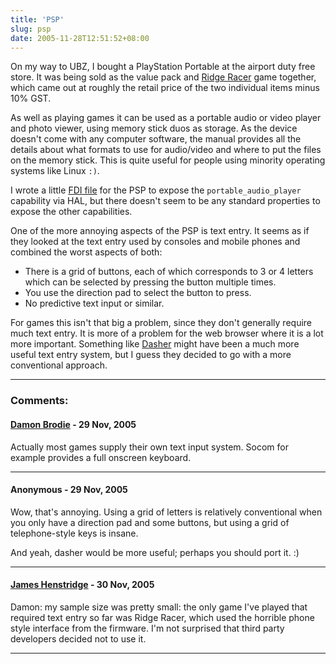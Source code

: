 ```yaml
---
title: 'PSP'
slug: psp
date: 2005-11-28T12:51:52+08:00
---
```


On my way to UBZ, I bought a PlayStation Portable at the airport duty
free store. It was being sold as the value pack and [Ridge
Racer](http://www.gamespot.com/psp/driving/ridgeracer/) game together,
which came out at roughly the retail price of the two individual items
minus 10% GST.

As well as playing games it can be used as a portable audio or video
player and photo viewer, using memory stick duos as storage. As the
device doesn\'t come with any computer software, the manual provides all
the details about what formats to use for audio/video and where to put
the files on the memory stick. This is quite useful for people using
minority operating systems like Linux `:)`.

I wrote a little [FDI
file](https://bugs.freedesktop.org/show_bug.cgi?id=5137) for the PSP to
expose the `portable_audio_player` capability via HAL, but there
doesn\'t seem to be any standard properties to expose the other
capabilities.

One of the more annoying aspects of the PSP is text entry. It seems as
if they looked at the text entry used by consoles and mobile phones and
combined the worst aspects of both:

-   There is a grid of buttons, each of which corresponds to 3 or 4
    letters which can be selected by pressing the button multiple times.
-   You use the direction pad to select the button to press.
-   No predictive text input or similar.

For games this isn\'t that big a problem, since they don\'t generally
require much text entry. It is more of a problem for the web browser
where it is a lot more important. Something like
[Dasher](http://www.inference.phy.cam.ac.uk/dasher/) might have been a
much more useful text entry system, but I guess they decided to go with
a more conventional approach.

---
### Comments:
#### [Damon Brodie](http://none) - <time datetime="2005-11-29 01:06:21">29 Nov, 2005</time>

Actually most games supply their own text input system. Socom for
example provides a full onscreen keyboard.

---
#### Anonymous - <time datetime="2005-11-29 07:27:19">29 Nov, 2005</time>

Wow, that\'s annoying. Using a grid of letters is relatively
conventional when you only have a direction pad and some buttons, but
using a grid of telephone-style keys is insane.

And yeah, dasher would be more useful; perhaps you should port it. :)

---
#### [James Henstridge](http://blogs.gnome.org/jamesh) - <time datetime="2005-11-30 01:58:10">30 Nov, 2005</time>

Damon: my sample size was pretty small: the only game I\'ve played that
required text entry so far was Ridge Racer, which used the horrible
phone style interface from the firmware. I\'m not surprised that third
party developers decided not to use it.

---
